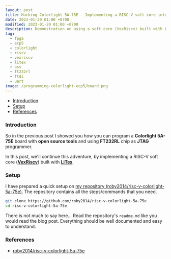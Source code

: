 ```yaml
---
layout: post
title: Hacking Colorlight 5A-75E - Implementing a RISC-V soft core into a 15$ FPGA board.
date: 2023-01-20 01:00 +0700
modified: 2023-01-20 01:00 +0700
description: Demonstration on using a soft core (VexRiscv) built with LiTex in a Colorlight 5A-75E board (Lattice ECP5 FPGA).
tag:
  - fpga
  - ecp5
  - colorlight
  - riscv
  - vexriscv
  - litex
  - oss
  - ft232rl
  - ftdi
  - uart
image: /programming-colorlight-ecp5/board.png
---
```


- [Introduction](#introduction)
- [Setup](#setup)
- [References](#references)

### Introduction

So in the previous post I showed you how you can program a **Colorlight 5A-75E** board with **open source tools** and using **FT232RL** chip as **JTAG** programmer. 

In this post, we'll continue this adventure, by implementing a RISC-V soft core ([**VexRiscv**](https://github.com/SpinalHDL/VexRiscv)) built with [**LiTex**]((https://github.com/enjoy-digital/litex)).


### Setup

I have prepared a quick setup on [my repository (roby2014/risc-v-colorlight-5a-75e)](https://github.com/roby2014/risc-v-colorlight-5a-75e). The repository contains all the steps/commands that you need. 
```bash
git clone https://github.com/roby2014/risc-v-colorlight-5a-75e
cd risc-v-colorlight-5a-75e
```

There is not much to say here... Read the repository's `readme.md` like you would read the blog post. Everything should be well documented and easy to understand.

### References
- [roby2014/risc-v-colorlight-5a-75e](https://github.com/roby2014/risc-v-colorlight-5a-75e)
